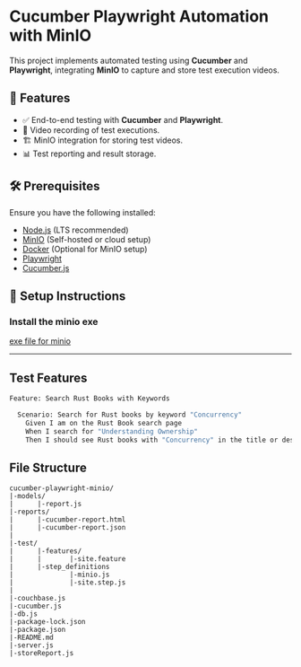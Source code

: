 # Cucumber Playwright Automation with MinIO

This project implements automated testing using **Cucumber** and **Playwright**, integrating **MinIO** to capture and store test execution videos.

## 📌 Features

- ✅ End-to-end testing with **Cucumber** and **Playwright**.
- 🎥 Video recording of test executions.
- 🏗️ MinIO integration for storing test videos.
- 📊 Test reporting and result storage.

## 🛠️ Prerequisites

Ensure you have the following installed:

- [Node.js](https://nodejs.org/) (LTS recommended)
- [MinIO](https://min.io/) (Self-hosted or cloud setup)
- [Docker](https://www.docker.com/) (Optional for MinIO setup)
- [Playwright](https://playwright.dev/)
- [Cucumber.js](https://github.com/cucumber/cucumber-js)

## 🚀 Setup Instructions

### Install the minio exe

[exe file for minio](https://dl.min.io/server/minio/release/windows-amd64/minio.exe)




---
## Test Features
```bash
Feature: Search Rust Books with Keywords

  Scenario: Search for Rust books by keyword "Concurrency"
    Given I am on the Rust Book search page
    When I search for "Understanding Ownership"
    Then I should see Rust books with "Concurrency" in the title or description
```


## File Structure
```
cucumber-playwright-minio/
|-models/
|      |-report.js
|-reports/
|      |-cucumber-report.html
|      |-cucumber-report.json
|
|-test/
|      |-features/
|      |       |-site.feature
|      |-step_definitions
|              |-minio.js
|              |-site.step.js
|
|-couchbase.js
|-cucumber.js
|-db.js
|-package-lock.json
|-package.json
|-README.md
|-server.js
|-storeReport.js
```
